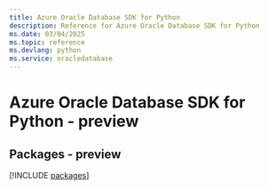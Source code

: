 ```yaml
---
title: Azure Oracle Database SDK for Python
description: Reference for Azure Oracle Database SDK for Python
ms.date: 03/04/2025
ms.topic: reference
ms.devlang: python
ms.service: oracledatabase
---
```

# Azure Oracle Database SDK for Python - preview
## Packages - preview
[!INCLUDE [packages](oracle-database-index.md)]